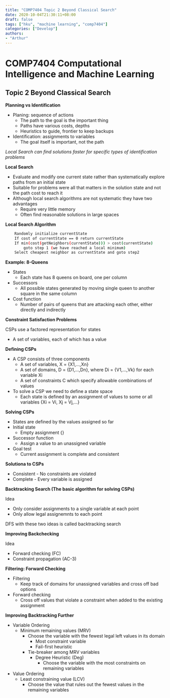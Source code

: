 ```yaml
---
title: "COMP7404 Topic 2 Beyond Classical Search"
date: 2020-10-04T21:30:11+08:00
draft: false
tags: ["hku", "machine learning", "comp7404"]
categories: ["Develop"]
authors:
- "Arthur"
---
```


# COMP7404 Computational Intelligence and Machine Learning

## Topic 2 Beyond Classical Search

**Planning vs Identification**
* Planing: sequence of actions
  * The path to the goal is the important thing
  * Paths have various costs, depths
  * Heuristics to guide, frontier to keep backups
* Identification: assignments to variables
  * The goal itself is important, not the path

*Local Search can find solutions faster for specific types of identification problems*

**Local Search**
* Evaluate and modify one current state rather than systematically explore paths from an initial state
* Suitable for problems were all that matters in the solution state and not the path cost to reach it
* Although local search algorithms are not systematic they have two advantages
  * Require very little memory
  * Often find reasonable solutions in large spaces

**Local Search Algorithm**

```sh
	Randomly initialize currentState
	If cost of currentState == 0 return currentState
	If min(cost(getNeighbors(currentState))) > cost(currentState)
		goto step 1 (we have reached a local minimum)
	Select cheapest neighbor as currentState and goto step2
```

**Example: 8-Queens**
* States
  * Each state has 8 queens on board, one per column
* Successors
  * All possible states generated by moving single queen to another square in the same column
* Cost function
  * Number of pairs of queens that are attacking each other, either directly and indirectly

**Constraint Satisfaction Problems**

CSPs use a factored representation for states
* A set of variables, each of which has a value

**Defining CSPs**
* A CSP consists of three components
  * A set of variables, X = {X1,...,Xn}
  * A set of domains, D = {D1,...,Dn}, where Di = {V1,...,Vk} for each variable Xi
  * A set of constraints C which specify allowable combinations of values
* To solve a CSP we need to define a state space
  * Each state is defined by an assignment of values to some or all variables {Xi = Vi, Xj = Vj,...}

**Solving CSPs**
* States are defined by the values assigned so far
* Initial state
  * Empty assignment {}
* Successor function
  * Assign a value to an unassigned variable
* Goal test
  * Current assignment is complete and consistent

**Solutiona to CSPs**
* Consistent - No constraints are violated
* Complete - Every variable is assigned

**Backtracking Search (The basic algorithm for solving CSPs)**

Idea
* Only consider assignments to a single variable at each point
* Only allow legal assignemnts to each point

DFS with these two ideas is called backtracking search

**Improving Backchecking**

Idea
* Forward checking (FC)
* Constraint propagation (AC-3)

**Filtering: Forward Checking**
* Filtering
  * Keep track of domains for unassigned variables and cross off bad options
* Forward checking
  * Cross off values that violate a constraint when added to the existing assignment

**Improving Backtracking Further**
* Variable Ordering
  * Minimum remaining values (MRV)
    * Choose the variable with the fewest legal left values in its domain
      * Most constraint variable
      * Fail-first heuristic
    * Tie-breaker among MRV variables
      * Degree Heuristic (Deg)
        * Choose the variable with the most constraints on remaining variables
* Value Ordering
  * Least constraining value (LCV)
    * Choose the value that rules out the fewest values in the remaining variables
